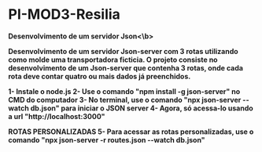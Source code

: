 # PI-MOD3-Resilia
<b>Desenvolvimento de um servidor Json<\b>

Desenvolvimento de um servidor Json-server com 3 rotas utilizando como molde uma transportadora ficticia.
O projeto consiste no desenvolvimento de um Json-server que contenha 3 rotas, onde cada rota deve contar quatro ou mais dados já preenchidos.

1- Instale o node.js
2- Use o comando "npm install -g json-server" no CMD do computador
3- No terminal, use o comando "npx json-server --watch db.json" para iniciar o JSON server
4- Agora, só acessa-lo usando a url "http://localhost:3000"

ROTAS PERSONALIZADAS
5- Para acessar as rotas personalizadas, use o comando "npx json-server -r routes.json --watch db.json"
